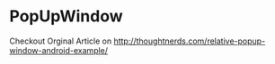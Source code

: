 # PopUpWindow
Checkout Orginal Article on http://thoughtnerds.com/relative-popup-window-android-example/
